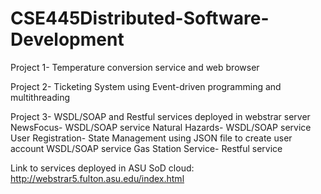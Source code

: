 # CSE445Distributed-Software-Development
Project 1- Temperature conversion service and web browser

Project 2- Ticketing System using Event-driven programming and multithreading 

Project 3- WSDL/SOAP and Restful services deployed in webstrar server
NewsFocus- WSDL/SOAP service
Natural Hazards- WSDL/SOAP service
User Registration- State Management using JSON file to create user account WSDL/SOAP service
Gas Station Service- Restful service

Link to services deployed in ASU SoD cloud:
http://webstrar5.fulton.asu.edu/index.html
